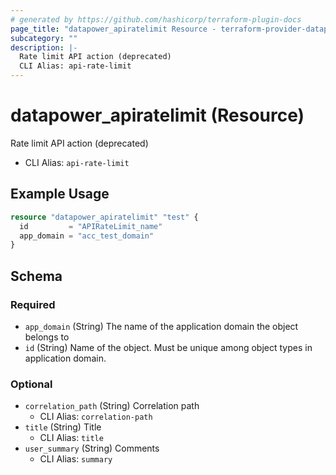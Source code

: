 ```yaml
---
# generated by https://github.com/hashicorp/terraform-plugin-docs
page_title: "datapower_apiratelimit Resource - terraform-provider-datapower"
subcategory: ""
description: |-
  Rate limit API action (deprecated)
  CLI Alias: api-rate-limit
---
```


# datapower_apiratelimit (Resource)

Rate limit API action (deprecated)
  - CLI Alias: `api-rate-limit`

## Example Usage

```terraform
resource "datapower_apiratelimit" "test" {
  id         = "APIRateLimit_name"
  app_domain = "acc_test_domain"
}
```

<!-- schema generated by tfplugindocs -->
## Schema

### Required

- `app_domain` (String) The name of the application domain the object belongs to
- `id` (String) Name of the object. Must be unique among object types in application domain.

### Optional

- `correlation_path` (String) Correlation path
  - CLI Alias: `correlation-path`
- `title` (String) Title
  - CLI Alias: `title`
- `user_summary` (String) Comments
  - CLI Alias: `summary`
